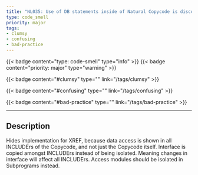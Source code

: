 ```yaml
---
title: "NL035: Use of DB statements inside of Natural Copycode is discouraged"
type: code_smell
priority: major
tags:
- clumsy 
- confusing 
- bad-practice 
---
```


{{< badge content="type: code-smell" type="info" >}}
{{< badge content="priority: major" type="warning" >}}


{{< badge content="#clumsy" type="" link="/tags/clumsy" >}}

{{< badge content="#confusing" type="" link="/tags/confusing" >}}

{{< badge content="#bad-practice" type="" link="/tags/bad-practice" >}}

---

## Description
Hides implementation for XREF, because data access is shown in all INCLUDErs of the Copycode, and not just the Copycode itself. Interface is copied amongst INCLUDErs instead of being isolated. Meaning changes in interface will affect all INCLUDErs. Access modules should be isolated in Subprograms instead.
